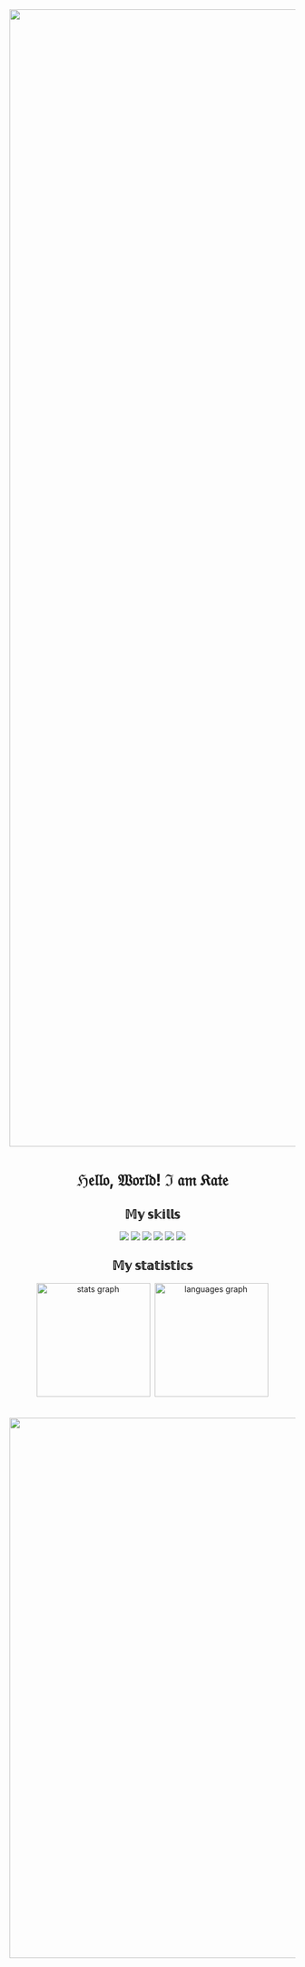 <img src="https://user-images.githubusercontent.com/74038190/212747903-e9bdf048-2dc8-41f9-b973-0e72ff07bfba.gif" width="2000" align="center">
<h1 align="center"> ℌ𝔢𝔩𝔩𝔬, 𝔚𝔬𝔯𝔩𝔡! ℑ 𝔞𝔪 𝔎𝔞𝔱𝔢 </h1>
<h2 align="center">𝕄𝕪 𝕤𝕜𝕚𝕝𝕝𝕤</h2>

<div align="center">
<img src="https://img.shields.io/badge/Figma-F24E1E?style=for-the-badge&logo=figma&logoColor=white">
<img src="https://img.shields.io/badge/bootstrap-%238511FA.svg?style=for-the-badge&logo=bootstrap&logoColor=white">
<img src="https://img.shields.io/badge/css3-%231572B6.svg?style=for-the-badge&logo=css3&logoColor=white">
<img src="https://img.shields.io/badge/html5-%23E34F26.svg?style=for-the-badge&logo=html5&logoColor=white">
<img src="https://img.shields.io/badge/JavaScript-F7DF1E?style=for-the-badge&logo=javascript&logoColor=black">
<img src="https://img.shields.io/badge/Sass-CC6699?style=for-the-badge&logo=sass&logoColor=white">
</div>

<h2 align="center">𝕄𝕪 𝕤𝕥𝕒𝕥𝕚𝕤𝕥𝕚𝕔𝕤</h2>
<div align="center">
  <img src="https://github-readme-stats.vercel.app/api?username=KateParfelova&hide_title=false&hide_rank=false&show_icons=true&include_all_commits=true&count_private=true&disable_animations=false&theme=onedark&locale=en&hide_border=false&order=1" height="200" alt="stats graph"/>
  <img>
  <img src="https://github-readme-stats.vercel.app/api/top-langs?username=kateparfelova&locale=en&hide_title=false&layout=compact&card_width=320&langs_count=5&theme=onedark&hide_border=false&order=2" height="200" alt="languages graph"/>
</div>
<br></br>
<div align="center">
<img src="https://github-readme-activity-graph.vercel.app/graph?username=KateParfelova&theme=rogue&radius=10&title_color=e2e9ec&color=e2e9ec&bg_color=2b213a" width="950px">
</div>
